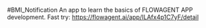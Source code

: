 #BMI_Notification
An app to learn the basics of FLOWAGENT APP development. 
Fast try: https://flowagent.ai/app/ILAfx4p1C7yF/detail
